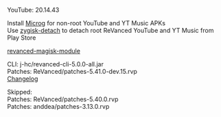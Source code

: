 YouTube: 20.14.43  

Install [Microg](https://github.com/ReVanced/GmsCore/releases) for non-root YouTube and YT Music APKs  
Use [zygisk-detach](https://github.com/j-hc/zygisk-detach) to detach root ReVanced YouTube and YT Music from Play Store  

[revanced-magisk-module](https://github.com/j-hc/revanced-magisk-module)
  
CLI: j-hc/revanced-cli-5.0.0-all.jar  
Patches: ReVanced/patches-5.41.0-dev.15.rvp  
[Changelog](https://github.com/ReVanced/revanced-patches/releases/tag/v5.41.0-dev.15)  

Skipped:  
Patches: ReVanced/patches-5.40.0.rvp  
Patches: anddea/patches-3.13.0.rvp            
